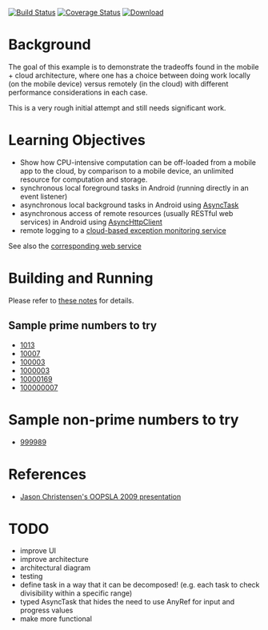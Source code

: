 [![Build Status](https://travis-ci.org/LoyolaChicagoCode/primenumbers-android-scala.svg?branch=master)](https://travis-ci.org/LoyolaChicagoCode/primenumbers-android-scala) 
[![Coverage Status](https://img.shields.io/coveralls/LoyolaChicagoCode/primenumbers-android-scala.svg)](https://coveralls.io/r/LoyolaChicagoCode/primenumbers-android-scala) 
[![Download](https://api.bintray.com/packages/loyolachicagocode/generic/primenumbers-android-scala/images/download.svg) ](https://bintray.com/loyolachicagocode/generic/primenumbers-android-scala/_latestVersion)

# Background

The goal of this example is to demonstrate the tradeoffs found in
the mobile + cloud architecture, where one has a choice between
doing work locally (on the mobile device) versus remotely (in 
the cloud) with different performance considerations in each case.

This is a very rough initial attempt and still needs significant work.

# Learning Objectives

- Show how CPU-intensive computation can be off-loaded from a mobile app to
  the cloud, by comparison to a mobile device, an unlimited resource for
  computation and storage.
- synchronous local foreground tasks in Android (running directly in an event listener)
- asynchronous local background tasks in Android using [AsyncTask](http://developer.android.com/reference/android/os/AsyncTask.html)
- asynchronous access of remote resources (usually RESTful web services) in Android using [AsyncHttpClient](http://loopj.com/android-async-http)
- remote logging to a [cloud-based exception monitoring service](https://rollbar.com)

See also the [corresponding web service](https://github.com/LoyolaChicagoCode/primenumbers-spray-scala)

# Building and Running

Please refer to [these notes](http://lucoodevcourse.bitbucket.org/notes/scalaandroiddev.html) for details.

## Sample prime numbers to try

- [1013](http://primenumber-shilpi.herokuapp.com/1013) 
- [10007](http://primenumber-shilpi.herokuapp.com/10007) 
- [100003](http://primenumber-shilpi.herokuapp.com/100003) 
- [1000003](http://primenumber-shilpi.herokuapp.com/1000003) 
- [10000169](http://primenumber-shilpi.herokuapp.com/10000169) 
- [100000007](http://primenumber-shilpi.herokuapp.com/100000007) 

# Sample non-prime numbers to try

- [999989](http://primenumber-shilpi.herokuapp.com/999989)

# References

- [Jason Christensen's OOPSLA 2009 presentation](http://www.slideshare.net/jasonc411/oopsla-2009-combining-rest-and-cloud-a-practitioners-report)

# TODO

* improve UI
* improve architecture
* architectural diagram
* testing
* define task in a way that it can be decomposed! 
  (e.g. each task to check divisibility within a specific range)
* typed AsyncTask that hides the need to use AnyRef for input and progress values
* make more functional
